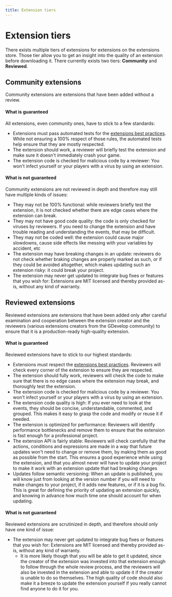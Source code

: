 ```yaml
---
title: Extension tiers
---
```

# Extension tiers

There exists multiple tiers of extensions for extensions on the extensions store. Those tier allow you to get an insight into the quality of an extension before downloading it. There currently exists two tiers: **Community** and **Reviewed**.

## Community extensions

Community extensions are extensions that have been added without a review. 

#### What is guaranteed

All extensions, even community ones, have to stick to a few standards:

- Extensions must pass automated tests for the [extensions best practices](/gdevelop5/extensions/best-practices). While not ensuring a 100% respect of those rules, the automated tests help ensure that they are mostly respected.
- The extension should work, a reviewer will briefly test the extension and make sure it doesn't immediately crash your game.
- The extension code is checked for malicious code by a reviewer: You won't infect yourself or your players with a virus by using an extension.

#### What is not guaranteed

Community extensions are not reviewed in depth and therefore may still have multiple kinds of issues:

- They may not be 100% functional: while reviewers briefly test the extension, it is not checked whether there are edge cases where the extension can break.
- They may not have good code quality: the code is only checked for viruses by reviewers. If you need to change the extension and have trouble reading and understanding the events, that may be difficult.
- They may not be coded well: the extension could cause major slowdowns, cause side effects like messing with your variables by accident, etc
- The extension may have breaking changes in an update: reviewers do not check whether braking changes are properly marked as such, or if they could be avoided altogether, which makes updating such an extension risky: it could break your project.
- The extension may never get updated to integrate bug fixes or features that you wish for: Extensions are MIT licensed and thereby provided as-is, without any kind of warranty.

## Reviewed extensions

Reviewed extensions are extensions that have been added only after careful examination and cooperation between the extension creator and the reviewers (various extensions creators from the GDevelop community) to ensure that it is a production-ready high-quality extension.

#### What is guaranteed

Reviewed extensions have to stick to our highest standards:

- Extensions must respect the [extensions best practices](/gdevelop5/extensions/best-practices). Reviewers will check every corner of the extension to ensure they are respected.
- The extension should fully work, reviewers will check the code to make sure that there is no edge cases where the extension may break, and thoroughly test the extension.
- The extension code is checked for malicious code by a reviewer. You won't infect yourself or your players with a virus by using an extension.
- The extension code quality is high: If you ever need to look at the events, they should be concise, understandable, commented, and grouped. This makes it easy to grasp the code and modify or reuse it if needed.
- The extension is optimized for performance: Reviewers will identify performance bottlenecks and remove them to ensure that the extension is fast enough for a professional project.
- The extension API is fairly stable: Reviewers will check carefully that the actions, conditions and expressions are made in a way that future updates won't need to change or remove them, by making them as good as possible from the start. This ensures a good experience while using the extension, and that you almost never will have to update your project to make it work with an extension update that had breaking changes
- Updates follow semantic versioning: When an update is published, you will know just from looking at the version number if you will need to make changes to your project, if it adds new features, or if it is a bug fix. This is great for defining the priority of updating an extension quickly, and knowing in advance how much time one should account for when updating.

#### What is not guaranteed

Reviewed extensions are scrutinized in depth, and therefore should only have one kind of issue:

- The extension may never get updated to integrate bug fixes or features that you wish for: Extensions are MIT licensed and thereby provided as-is, without any kind of warranty.
  - It is more likely though that you will be able to get it updated, since the creator of the extension was invested into that extension enough to follow through the whole review process, and the reviewers will also be invested in the extension and able to update it if the creator is unable to do so themselves. The high quality of code should also make it a breeze to update the extension yourself if you really cannot find anyone to do it for you.